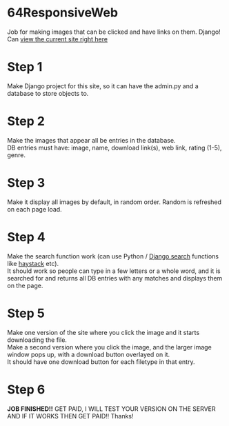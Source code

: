 # 64ResponsiveWeb
Job for making images that can be clicked and have links on them. Django!<br>
Can <a href="https://willgallo3.github.io/64ResponsiveWeb/" target="_blank">view the current site right here</a>

# Step 1

Make Django project for this site, so it can have the admin.py and a database to store objects to.

# Step 2

Make the images that appear all be entries in the database.<br>
DB entries must have: image, name, download link(s), web link, rating (1-5), genre.

# Step 3

Make it display all images by default, in random order. Random is refreshed on each page load.<br>

# Step 4

Make the search function work (can use Python / <a href="https://www.google.com/search?q=django+search&rlz=1C1CHBF_enMY761MY761&oq=django+search&aqs=chrome..69i57j0l5.3820j0j7&sourceid=chrome&ie=UTF-8" target="_blank">Django search</a> functions like <a href="http://haystacksearch.org/" target="_blank">haystack</a> etc).<br>
It should work so people can type in a few letters or a whole word, and it is searched for and returns all DB entries with any matches and displays them on the page.

# Step 5

Make one version of the site where you click the image and it starts downloading the file.<br>
Make a second version where you click the image, and the larger image window pops up, with a download button overlayed on it.<br>
It should have one download button for each filetype in that entry.

# Step 6

**JOB FINISHED!!** GET PAID, I WILL TEST YOUR VERSION ON THE SERVER AND IF IT WORKS THEN GET PAID!! Thanks!
